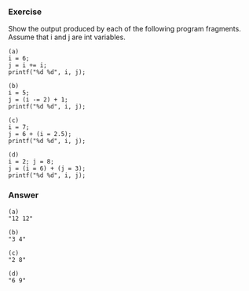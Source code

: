 ### Exercise

Show the output produced by each of the following program fragments. Assume that i and j are int variables.

```
(a)
i = 6;
j = i += i;
printf("%d %d", i, j);

(b)
i = 5;
j = (i -= 2) + 1;
printf("%d %d", i, j);

(c)
i = 7;
j = 6 + (i = 2.5);
printf("%d %d", i, j);

(d)
i = 2; j = 8;
j = (i = 6) + (j = 3);
printf("%d %d", i, j);
```

### Answer

```
(a)
"12 12"

(b)
"3 4"

(c)
"2 8"

(d)
"6 9"
```
